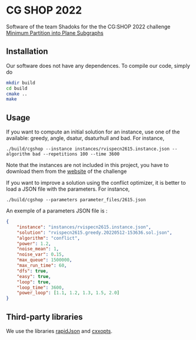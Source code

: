 # CG SHOP 2022

Software of the team Shadoks for the the CG:SHOP 2022 challenge [Minimum Partition into Plane Subgraphs](https://cgshop.ibr.cs.tu-bs.de/competition/cg-shop-2022/#problem-description)

## Installation
Our software does not have any dependences. To compile our code, simply do
```bash
mkdir build
cd build
cmake ..
make
```

## Usage
If you want to compute an initial solution for an instance, use one of the available: greedy, angle, dsatur, dsaturhull and bad. For instance,
```
./build/cgshop --instance instances/rvispecn2615.instance.json --algorithm bad --repetitions 100 --time 3600
```
Note that the instances are not included in this project, you have to download them from the [website](https://cgshop.ibr.cs.tu-bs.de/competition/cg-shop-2022) of the challenge

If you want to improve a solution using the conflict optimizer, it is better to load a JSON file with the parameters. For instance,
```
./build/cgshop --parameters parameter_files/2615.json
```

An exemple of a parameters JSON file is :
```json
{
    "instance": "instances/rvispecn2615.instance.json",
    "solution": "rvispecn2615.greedy.20220512-153636.sol.json",
    "algorithm": "conflict",
    "power": 1.2,
    "noise_mean": 1,
    "noise_var": 0.15,
    "max_queue": 1500000, 
    "max_run_time": 60,
    "dfs": true,
    "easy": true,
    "loop": true,
    "loop_time": 3600,
    "power_loop": [1.1, 1.2, 1.3, 1.5, 2.0]
}
```

## Third-party libraries
We use the libraries [rapidJson](https://rapidjson.org/) and [cxxopts](https://github.com/jarro2783/cxxopts). 